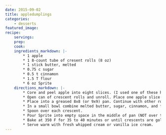 ```yaml
---
date: 2015-09-02
title: appledumplings
categories:
    - desserts
featured_image: 
recipe:
    servings: 
    prep: 
    cook: 
    ingredients_markdown: |-
        * 1 apple
        * 1 8-count tube of cresent rolls (8 oz)
        * 1 stick butter, melted
        * 0.75 c sugar
        * 0.5 t cinnamon
        * 1.5 T flour
        * 6 oz Sprite
    directions_markdown: |-
        * Core and peel apple into eight slices. (I used one of these handy little apple
        * Open can of crescent rolls and unroll. Place one apple slice on the wide end
        * Place into a greased 8x8 (or 9x9) pan. Continue with other rolls.
        * In a small bowl combine melted butter, sugar, cinnamon, and flour and mix
        * Spoon over each crescent.
        * Pour Sprite into empty space in the middle of pan (NOT over the crescents).
        * Bake at 350 F for 35 to 40 minutes or until crescents are golden brown.
        * Serve warm with fresh whipped cream or vanilla ice cream.
---
```


